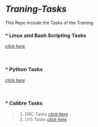 # _Traning-Tasks_
This Repo include the Tasks of the Training 
<br />
### * __Linux and Bash Scripting Tasks__
[_click here_](https://github.com/Ehab12000/Traning-Tasks/tree/main/Linux%20and%20Bash%20Scripting%20)
<br />
<br />
<br />
### * __Python Tasks__
[_click here_](https://github.com/Ehab12000/Traning-Tasks/tree/main/Python%20Tasks)
<br />
<br />
<br />
### * __Calibre Tasks__
> 1. DRC Tasks      [_click here_](https://github.com/Ehab12000/Traning-Tasks/tree/main/Calibre%20Tasks/DRC)
> 2. LVS Tasks      [_click here_](https://github.com/Ehab12000/Traning-Tasks/tree/main/Calibre%20Tasks/LVS)
<br />
<br />
<br />
